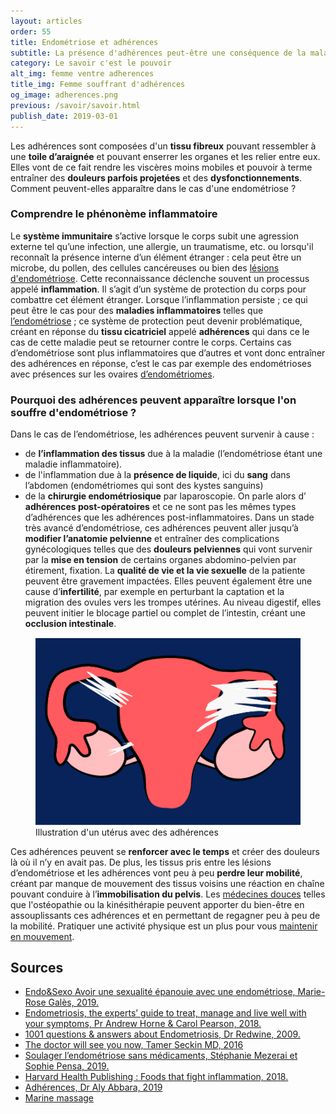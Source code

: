```yaml
---
layout: articles
order: 55
title: Endométriose et adhérences
subtitle: La présence d'adhérences peut-être une conséquence de la maladie, on t'explique ce que c'est.
category: Le savoir c'est le pouvoir
alt_img: femme ventre adherences
title_img: Femme souffrant d'adhérences
og_image: adherences.png
previous: /savoir/savoir.html
publish_date: 2019-03-01
---
```

Les adhérences sont composées d'un **tissu fibreux** pouvant ressembler à une **toile d’araignée** et pouvant enserrer les organes et les relier entre eux. Elles vont de ce fait rendre les viscères moins mobiles et pouvoir à terme entraîner des **douleurs parfois projetées** et des **dysfonctionnements**. Comment peuvent-elles apparaître dans le cas d'une endométriose ?

### Comprendre le phénonème inflammatoire
Le **système immunitaire** s’active lorsque le corps subit une agression externe tel qu’une infection, une allergie, un traumatisme, etc. ou lorsqu'il reconnaît la présence interne d’un élément étranger : cela peut être un microbe, du pollen, des cellules cancéreuses ou bien des [lésions d'endométriose](/savoir/endometriose.html). Cette reconnaissance déclenche souvent un processus appelé **inflammation**. Il s’agit d’un système de protection du corps pour combattre cet élément étranger.
Lorsque l’inflammation persiste ; ce qui peut être le cas pour des **maladies inflammatoires** telles que [l’endométriose](/savoir/endometriose.html) ; ce système de protection peut devenir problématique, créant en réponse du **tissu cicatriciel** appelé **adhérences** qui dans ce le cas de cette maladie peut se retourner contre le corps.
Certains cas d’endométriose sont plus inflammatoires que d’autres et vont donc entraîner des adhérences en réponse, c’est le cas par exemple des endométrioses avec présences sur les ovaires [d’endométriomes](/savoir/endometriose.html).

### Pourquoi des adhérences peuvent apparaître lorsque l'on souffre d'endométriose ?

Dans le cas de l’endométriose, les adhérences peuvent survenir à cause :
+ de **l’inflammation des tissus** due à la maladie (l’endométriose étant une maladie inflammatoire).
+ de l'inflammation due à la **présence de liquide**, ici du **sang** dans l’abdomen (endométriomes qui sont des kystes sanguins)
+ de la **chirurgie endométriosique** par laparoscopie. On parle alors d’ **adhérences post-opératoires** et ce ne sont pas les mêmes types d’adhérences que les adhérences post-inflammatoires.
Dans un stade très avancé d’endométriose, ces adhérences peuvent aller jusqu’à **modifier l’anatomie pelvienne** et entraîner des complications gynécologiques telles que des **douleurs pelviennes** qui vont survenir par la **mise en tension** de certains organes abdomino-pelvien par étirement, fixation. La **qualité de vie et la vie sexuelle** de la patiente peuvent être gravement impactées. Elles peuvent également être une cause d’**infertilité**, par exemple en perturbant la captation et la migration des ovules vers les trompes utérines. Au niveau digestif, elles peuvent initier le blocage partiel ou complet de l’intestin, créant une **occlusion intestinale**.

<figure class="schema">
  <img src="/assets/images/schema/adherences.png" class="img-fluid" alt="schéma uterus endométriose endometriose maladie gynécologique adherences" title="Illustration d'un utérus avec des adhérences">
  <figcaption>Illustration d'un utérus avec des adhérences</figcaption>
</figure>

Ces adhérences peuvent se **renforcer avec le temps** et créer des douleurs là où il n’y en avait pas. De plus, les tissus pris entre les lésions d’endométriose et les adhérences vont peu à peu **perdre leur mobilité**, créant par manque de mouvement des tissus voisins une réaction en chaîne pouvant conduire à l’**immobilisation du pelvis**.
Les [médecines douces](../controle/medecines-douces.html) telles que l'ostéopathie ou la kinésithérapie peuvent apporter du bien-être en assouplissants ces adhérences et en permettant de regagner peu à peu de la mobilité. Pratiquer une activité physique est un plus pour vous [maintenir en mouvement](/controle/mouvements.html).

## Sources
+ [Endo&Sexo Avoir une sexualité épanouie avec une endométriose, Marie-Rose Galès, 2019.](/savoir/bibliographie/endo-sexo.html)
+ [Endometriosis, the experts’ guide to treat, manage and live well with your symptoms, Pr Andrew Horne & Carol Pearson, 2018.](/savoir/bibliographie/endometriosis-experts-guide.html)
+ [1001 questions & answers about Endometriosis, Dr Redwine, 2009.](/savoir/bibliographie/100-questions-about-endometriosis.html)
+ [The doctor will see you now, Tamer Seckin MD, 2016](/savoir/bibliographie/doctor-will-see-you-now.html)
+ [Soulager l’endométriose sans médicaments, Stéphanie Mezerai et Sophie Pensa, 2019.](/savoir/bibliographie/soulager-endometriose-sans-medicaments.html)
+ [Harvard Health Publishing : Foods that fight inflammation, 2018.](https://www.health.harvard.edu/staying-healthy/foods-that-fight-inflammation)
+ [Adhérences, Dr Aly Abbara, 2019](http://www.aly-abbara.com/livre_gyn_obs/termes/adherences.html)
+ [Marine massage](http://www.marinemassage.com/endometriose-massage/)